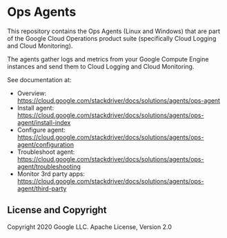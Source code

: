 # Ops Agents

This repository contains the Ops Agents (Linux and Windows) that are part of the
Google Cloud Operations product suite (specifically Cloud Logging and Cloud
Monitoring).

The agents gather logs and metrics from your Google Compute Engine instances and
send them to Cloud Logging and Cloud Monitoring.

See documentation at:

* Overview: https://cloud.google.com/stackdriver/docs/solutions/agents/ops-agent
* Install agent: https://cloud.google.com/stackdriver/docs/solutions/agents/ops-agent/install-index
* Configure agent: https://cloud.google.com/stackdriver/docs/solutions/agents/ops-agent/configuration
* Troubleshoot agent: https://cloud.google.com/stackdriver/docs/solutions/agents/ops-agent/troubleshooting
* Monitor 3rd party apps: https://cloud.google.com/stackdriver/docs/solutions/agents/ops-agent/third-party

## License and Copyright

Copyright 2020 Google LLC.
Apache License, Version 2.0
